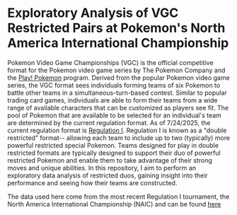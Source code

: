 # Exploratory Analysis of VGC Restricted Pairs at Pokemon's North America International Championship

Pokemon Video Game Championships (VGC) is the official competitive format for the Pokemon video game series by The Pokemon Company and the [Play! Pokemon](https://www.pokemon.com/us/play-pokemon) program. Derived from the popular Pokemon video game series, the VGC format sees individuals forming teams of six Pokemon to battle other teams in a simultaneous-turn-based contest. Similar to popular trading card games, individuals are able to form their teams from a wide range of available characters that can be customized as players see fit. The pool of Pokemon that are available to be selected for an individual's team are determined by the current regulation format. As of 7/24/2025, the current regulation format is [Regulation I](https://scarletviolet.pokemon.com/en-us/events/regulation-i/). Regulation I is known as a "double restricted" format-- allowing each team to include up to two (typically) more powerful restricted special Pokemon. Teams designed for play in double restricted formats are typically designed to support their duo of powerful restricted Pokemon and enable them to take advantage of their strong moves and unique abilities. In this repository, I aim to perform an exploratory data analysis of restricted duos, gaining insight into their performance and seeing how their teams are constructed.

The data used here come from the most recent Regulation I tournament, the North America International Championship (NAIC) and can be found [here](https://www.pokedata.ovh/standingsVGC/0000149/masters/)
